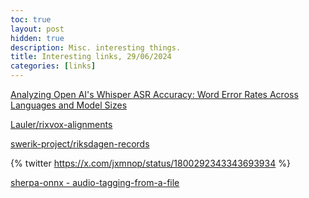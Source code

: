 ```yaml
---
toc: true
layout: post
hidden: true
description: Misc. interesting things.
title: Interesting links, 29/06/2024
categories: [links]
---
```


[Analyzing Open AI's Whisper ASR Accuracy: Word Error Rates Across Languages and Model Sizes](https://www.speechly.com/blog/analyzing-open-ais-whisper-asr-models-word-error-rates-across-languages)

[Lauler/rixvox-alignments](https://huggingface.co/datasets/Lauler/rixvox-alignments)

[swerik-project/riksdagen-records](https://github.com/swerik-project/riksdagen-records)

{% twitter https://x.com/jxmnop/status/1800292343343693934 %}

[sherpa-onnx - audio-tagging-from-a-file](https://github.com/k2-fsa/sherpa-onnx/blob/master/python-api-examples/audio-tagging-from-a-file.py)

